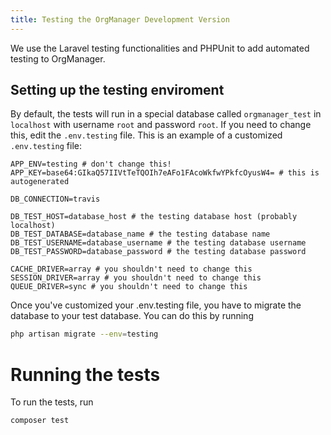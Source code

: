 ```yaml
---
title: Testing the OrgManager Development Version
---
```


We use the Laravel testing functionalities and PHPUnit to add automated testing to OrgManager.

## Setting up the testing enviroment
By default, the tests will run in a special database called `orgmanager_test` in `localhost` with username `root` and password `root`. If you need to change this, edit the `.env.testing` file. This is an example of a customized `.env.testing` file:

``` env
APP_ENV=testing # don't change this!
APP_KEY=base64:GIkaQ57IIVtTeTQOIh7eAFo1FAcoWkfwYPkfcOyusW4= # this is autogenerated

DB_CONNECTION=travis

DB_TEST_HOST=database_host # the testing database host (probably localhost)
DB_TEST_DATABASE=database_name # the testing database name
DB_TEST_USERNAME=database_username # the testing database username
DB_TEST_PASSWORD=database_password # the testing database password

CACHE_DRIVER=array # you shouldn't need to change this
SESSION_DRIVER=array # you shouldn't need to change this
QUEUE_DRIVER=sync # you shouldn't need to change this
```

Once you've customized your .env.testing file, you have to migrate the database to your test database. You can do this by running 

``` bash
php artisan migrate --env=testing
```

# Running the tests
To run the tests, run

``` bash
composer test
```